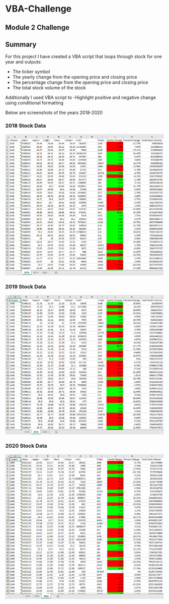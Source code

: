 # VBA-Challenge
## Module 2 Challenge

## Summary
For this project I have created a VBA script that loops through stock for one year
and outputs:
- The ticker symbol
- The yearly change from the opening price and closing price
- The percentage change from the opening price and closing price
- The total stock volume of the stock 

Additionally I used VBA script to
-Highlight positive and negative change using conditional formatting

Below are screenshots of the years 2018-2020

### 2018 Stock Data
![2018 Stock Data](./2018.png)
### 2019 Stock Data
![2019 Stock Data](./2019.png)
### 2020 Stock Data
![2020 Stock Data](./2020.png)
